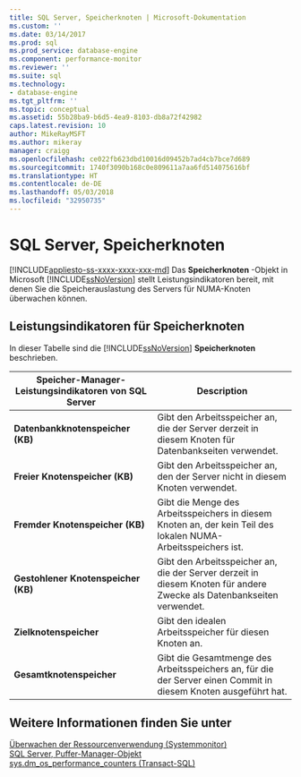 ```yaml
---
title: SQL Server, Speicherknoten | Microsoft-Dokumentation
ms.custom: ''
ms.date: 03/14/2017
ms.prod: sql
ms.prod_service: database-engine
ms.component: performance-monitor
ms.reviewer: ''
ms.suite: sql
ms.technology:
- database-engine
ms.tgt_pltfrm: ''
ms.topic: conceptual
ms.assetid: 55b28ba9-b6d5-4ea9-8103-db8a72f42982
caps.latest.revision: 10
author: MikeRayMSFT
ms.author: mikeray
manager: craigg
ms.openlocfilehash: ce022fb623dbd10016d09452b7ad4cb7bce7d689
ms.sourcegitcommit: 1740f3090b168c0e809611a7aa6fd514075616bf
ms.translationtype: HT
ms.contentlocale: de-DE
ms.lasthandoff: 05/03/2018
ms.locfileid: "32950735"
---
```

# <a name="sql-server-memory-node"></a>SQL Server, Speicherknoten
[!INCLUDE[appliesto-ss-xxxx-xxxx-xxx-md](../../includes/appliesto-ss-xxxx-xxxx-xxx-md.md)]
  Das **Speicherknoten** -Objekt in Microsoft [!INCLUDE[ssNoVersion](../../includes/ssnoversion-md.md)] stellt Leistungsindikatoren bereit, mit denen Sie die Speicherauslastung des Servers für NUMA-Knoten überwachen können.  
  
## <a name="memory-node-counters"></a>Leistungsindikatoren für Speicherknoten  
 In dieser Tabelle sind die [!INCLUDE[ssNoVersion](../../includes/ssnoversion-md.md)] **Speicherknoten** beschrieben.  
  
|Speicher-Manager-Leistungsindikatoren von SQL Server|Description|  
|----------------------------------------|-----------------|  
|**Datenbankknotenspeicher (KB)**|Gibt den Arbeitsspeicher an, die der Server derzeit in diesem Knoten für Datenbankseiten verwendet.|  
|**Freier Knotenspeicher (KB)**|Gibt den Arbeitsspeicher an, den der Server nicht in diesem Knoten verwendet.|  
|**Fremder Knotenspeicher (KB)**|Gibt die Menge des Arbeitsspeichers in diesem Knoten an, der kein Teil des lokalen NUMA-Arbeitsspeichers ist.|  
|**Gestohlener Knotenspeicher (KB)**|Gibt den Arbeitsspeicher an, die der Server derzeit in diesem Knoten für andere Zwecke als Datenbankseiten verwendet.|  
|**Zielknotenspeicher**|Gibt den idealen Arbeitsspeicher für diesen Knoten an.|  
|**Gesamtknotenspeicher**|Gibt die Gesamtmenge des Arbeitsspeichers an, für die der Server einen Commit in diesem Knoten ausgeführt hat.|  
  
## <a name="see-also"></a>Weitere Informationen finden Sie unter  
 [Überwachen der Ressourcenverwendung &#40;Systemmonitor&#41;](../../relational-databases/performance-monitor/monitor-resource-usage-system-monitor.md)   
 [SQL Server, Puffer-Manager-Objekt](../../relational-databases/performance-monitor/sql-server-buffer-manager-object.md)   
 [sys.dm_os_performance_counters &#40;Transact-SQL&#41;](../../relational-databases/system-dynamic-management-views/sys-dm-os-performance-counters-transact-sql.md)  
  
  
